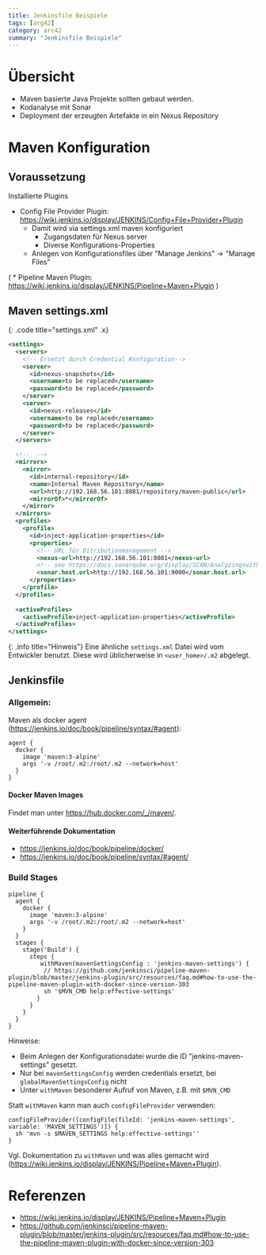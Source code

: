 ```yaml
---
title: Jenkinsfile Beispiele
tags: [arg42]
category: arc42
summary: "Jenkinsfile Beispiele"
---
```


# Übersicht

* Maven basierte Java Projekte sollten gebaut werden.
* Kodanalyse mit Sonar
* Deployment der erzeugten Artefakte in ein Nexus Repository     

# Maven Konfiguration

## Voraussetzung


Installierte Plugins

* Config File Provider Plugin:  <https://wiki.jenkins.io/display/JENKINS/Config+File+Provider+Plugin>
  * Damit wird via settings.xml maven konfiguriert
    * Zugangsdaten für Nexus server
    * Diverse Konfigurations-Properties  
  * Anlegen von Konfigurationsfiles über "Manage Jenkins" -> "Manage Files"
  
( * Pipeline Maven Plugin: <https://wiki.jenkins.io/display/JENKINS/Pipeline+Maven+Plugin> )
  
## Maven settings.xml

{: .code title="settings.xml" .x}
~~~xml
<settings>
  <servers>
    <!-- Ersetzt durch Credential Konfiguration-->
    <server>
      <id>nexus-snapshots</id>
      <username>to be replaced</username>
      <password>to be replaced</password>
    </server>
    <server>
      <id>nexus-releases</id>
      <username>to be replaced</username>
      <password>to be replaced</password>
    </server>
  </servers>

  <!--  -->
  <mirrors>
    <mirror>
      <id>internal-repository</id>
      <name>Internal Maven Repository</name>
      <url>http://192.168.56.101:8081/repository/maven-public</url>
      <mirrorOf>*</mirrorOf>
    </mirror>
  </mirrors>
  <profiles>
    <profile>
      <id>inject-application-properties</id>
      <properties>
        <!-- URL für Ditributionmanagement -->
        <nexus-url>http://192.168.56.101:8081</nexus-url>
        <!-- see https://docs.sonarqube.org/display/SCAN/Analyzing+with+SonarQube+Scanner+for+Maven -->
        <sonar.host.url>http://192.168.56.101:9000</sonar.host.url>
      </properties>
    </profile>
  </profiles>
 
  <activeProfiles>
    <activeProfile>inject-application-properties</activeProfile>
  </activeProfiles>
</settings>
~~~ 

{: .info title="Hinweis"}
Eine ähnliche `settings.xml` Datei wird vom Entwickler benutzt. Diese wird üblicherweise in `<user_home>/.m2` abgelegt.

## Jenkinsfile


### Allgemein: 

Maven als docker agent (<https://jenkins.io/doc/book/pipeline/syntax/#agent>):

~~~
agent {
  docker {
    image 'maven:3-alpine'
    args '-v /root/.m2:/root/.m2 --network=host'
  }
}
~~~
#### Docker Maven Images
Findet man unter <https://hub.docker.com/_/maven/>.

#### Weiterführende Dokumentation 
* <https://jenkins.io/doc/book/pipeline/docker/>
* <https://jenkins.io/doc/book/pipeline/syntax/#agent/>

### Build Stages
~~~
pipeline {
  agent {
    docker {
      image 'maven:3-alpine'
      args '-v /root/.m2:/root/.m2 --network=host'
    }
  }
  stages {
    stage('Build') {
      steps {
         withMaven(mavenSettingsConfig : 'jenkins-maven-settings') {
          // https://github.com/jenkinsci/pipeline-maven-plugin/blob/master/jenkins-plugin/src/resources/faq.md#how-to-use-the-pipeline-maven-plugin-with-docker-since-version-303
          sh '$MVN_CMD help:effective-settings'
        }
      }
    }
  }
}
~~~


Hinweise: 
* Beim Anlegen der Konfigurationsdatei wurde die ID "jenkins-maven-settings" gesetzt.
* Nur bei `mavenSettingsConfig` werden credentials ersetzt, bei `globalMavenSettingsConfig` nicht 
* Unter `withMaven` besonderer Aufruf von Maven, z.B. mit `$MVN_CMD`

Statt `withMaven` kann man auch `configFileProvider` verwenden:
~~~
configFileProvider([configFile(fileId: 'jenkins-maven-settings', variable: 'MAVEN_SETTINGS')]) {
  sh 'mvn -s $MAVEN_SETTINGS help:effective-settings''
}
~~~

Vgl. Dokumentation zu `withMaven` und was alles gemacht wird (<https://wiki.jenkins.io/display/JENKINS/Pipeline+Maven+Plugin>).


# Referenzen
* <https://wiki.jenkins.io/display/JENKINS/Pipeline+Maven+Plugin>
* <https://github.com/jenkinsci/pipeline-maven-plugin/blob/master/jenkins-plugin/src/resources/faq.md#how-to-use-the-pipeline-maven-plugin-with-docker-since-version-303>